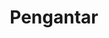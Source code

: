 ---
title: Pengantar
position_number: 1
parameters:
  - name:
    content:
content_markdown: |-
  Selamat datang di Sandbox OpenAPI kami.

  Dokumentasi API ini didesain untuk siapa saja yang tertarik untuk pengembangan aplikasi pada platform kami.

  API ini masih dalam tahap pengembangan dan akan diperbaiki secara terus-menerus.

left_code_blocks:
  - code_block:
    title:
    language:
right_code_blocks:
  - code_block:
    title:
    language:
---